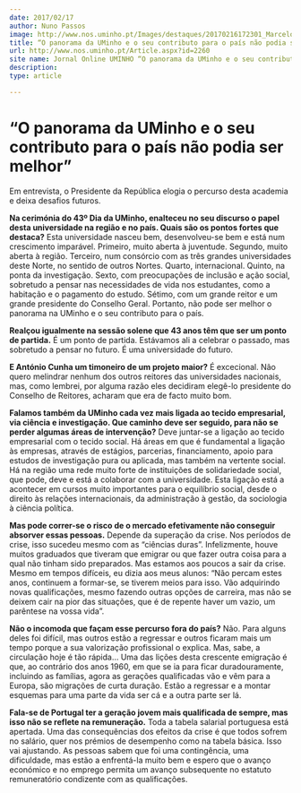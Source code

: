```yaml
---
date: 2017/02/17
author: Nuno Passos
image: http://www.nos.uminho.pt/Images/destaques/20170216172301_MarceloRebelodeSousa.jpg
title: “O panorama da UMinho e o seu contributo para o país não podia ser melhor”
url: http://www.nos.uminho.pt/Article.aspx?id=2260
site name: Jornal Online UMINHO “O panorama da UMinho e o seu contributo para o país não podia ser melhor”
description: 
type: article

---
```

# “O panorama da UMinho e o seu contributo para o país não podia ser melhor”




Em entrevista, o Presidente da República elogia o percurso desta academia e deixa desafios futuros.

**Na cerimónia do 43º Dia da UMinho, enalteceu no seu discurso o papel desta universidade na região e no país. Quais são os pontos fortes que destaca?** 
Esta universidade nasceu bem, desenvolveu-se bem e está num crescimento imparável. Primeiro, muito aberta à juventude. Segundo, muito aberta à região. Terceiro, num consórcio com as três grandes universidades deste Norte, no sentido de outros Nortes. Quarto, internacional. Quinto, na ponta da investigação. Sexto, com preocupações de inclusão e ação social, sobretudo a pensar nas necessidades de vida nos estudantes, como a habitação e o pagamento do estudo. Sétimo, com um grande reitor e um grande presidente do Conselho Geral. Portanto, não pode ser melhor o panorama na UMinho e o seu contributo para o país.

**Realçou igualmente na sessão solene que 43 anos têm que ser um ponto de partida.** 
É um ponto de partida. Estávamos ali a celebrar o passado, mas sobretudo a pensar no futuro. É uma universidade do futuro.

**E António Cunha um timoneiro de um projeto maior?** 
É excecional. Não quero melindrar nenhum dos outros reitores das universidades nacionais, mas, como lembrei, por alguma razão eles decidiram elegê-lo presidente do Conselho de Reitores, acharam que era de facto muito bom.

**Falamos também da UMinho cada vez mais ligada ao tecido empresarial, via ciência e investigação. Que caminho deve ser seguido, para não se perder algumas áreas de intervenção?** 
Deve juntar-se a ligação ao tecido empresarial com o tecido social. Há áreas em que é fundamental a ligação às empresas, através de estágios, parcerias, financiamento, apoio para estudos de investigação pura ou aplicada, mas também na vertente social. Há na região uma rede muito forte de instituições de solidariedade social, que pode, deve e está a colaborar com a universidade. Esta ligação está a acontecer em cursos muito importantes para o equilíbrio social, desde o direito às relações internacionais, da administração à gestão, da sociologia à ciência política.

**Mas pode correr-se o risco de o mercado efetivamente não conseguir absorver essas pessoas.** 
Depende da superação da crise. Nos períodos de crise, isso sucedeu mesmo com as “ciências duras”. Infelizmente, houve muitos graduados que tiveram que emigrar ou que fazer outra coisa para a qual não tinham sido preparados. Mas estamos aos poucos a sair da crise. Mesmo em tempos difíceis, eu dizia aos meus alunos: “Não percam estes anos, continuem a formar-se, se tiverem meios para isso. Vão adquirindo novas qualificações, mesmo fazendo outras opções de carreira, mas não se deixem cair na pior das situações, que é de repente haver um vazio, um parêntese na vossa vida”.

**Não o incomoda que façam esse percurso fora do país?** 
Não. Para alguns deles foi difícil, mas outros estão a regressar e outros ficaram mais um tempo porque a sua valorização profissional o explica. Mas, sabe, a circulação hoje é tão rápida… Uma das lições desta crescente emigração é que, ao contrário dos anos 1960, em que se ia para ficar duradouramente, incluindo as famílias, agora as gerações qualificadas vão e vêm para a Europa, são migrações de curta duração. Estão a regressar e a montar esquemas para uma parte da vida ser cá e a outra parte ser lá.

**Fala-se de Portugal ter a geração jovem mais qualificada de sempre, mas isso não se reflete na remuneração.** 
Toda a tabela salarial portuguesa está apertada. Uma das consequências dos efeitos da crise é que todos sofrem no salário, quer nos prémios de desempenho como na tabela básica. Isso vai ajustando. As pessoas sabem que foi uma contingência, uma dificuldade, mas estão a enfrentá-la muito bem e espero que o avanço económico e no emprego permita um avanço subsequente no estatuto remuneratório condizente com as qualificações.
